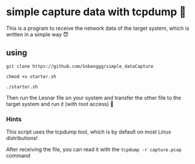 # simple capture data with tcpdump :ninja:
 This is a program to receive the network data of the target system, which is written in a simple way :smiling_imp:
 ## using
```
git clone https://github.com/Sobanggg/simple_dataCapture
```
```
chmod +x starter.sh
```
```
./starter.sh
```
Then run the Lesnar file on your system and transfer the other file to the target system and run it (with root access) :robot:
### Hints 
This script uses the tcpdump tool, which is by default on most Linux distributions!

After receiving the file, you can read it with the ``` tcpdump -r capture.pcap ``` command

